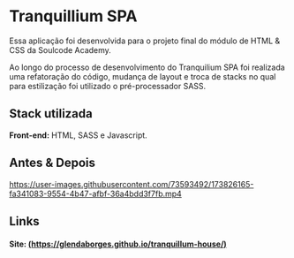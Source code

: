 
# Tranquillium SPA
Essa aplicação foi desenvolvida para o projeto final do módulo de HTML & CSS da Soulcode Academy. 

Ao longo do processo de desenvolvimento do Tranquilium SPA foi realizada uma refatoração do código, mudança de layout e troca de stacks no qual para estilização foi utilizado o pré-processador SASS. 


## Stack utilizada

**Front-end:** HTML, SASS e Javascript.



## Antes & Depois



https://user-images.githubusercontent.com/73593492/173826165-fa341083-9554-4b47-afbf-36a4bdd3f7fb.mp4

## Links

#### Site: [(https://glendaborges.github.io/tranquillum-house/)](https://glendaborges.github.io/tranquillum-house/)
